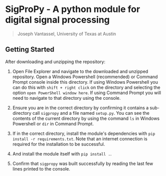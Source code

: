 # SigProPy - A python module for digital signal processing

> Joseph Vantassel, University of Texas at Austin

## Getting Started

After downloading and unzipping the repository:

1. Open File Explorer and navigate to the downloaded and unzipped repository.
Open a Windows Powershell (recommended) or Command Prompt console inside this
directory. If using Windows Powershell you can do this with
`shift + right click` on the directory and selecting the option
`open PowerShell window here`. If using Command Prompt you will need to navigate
to that directory using the console.

2. Ensure you are in the correct directory by confirming it contains a
sub-directory call `sigpropy` and a file named `setup.py`. You can see the
contents of the current directory by using the command `ls` in Windows
Powershell or `dir` in Command Prompt.

3. If in the correct directory, install the module's dependencies with
`pip install -r requirements.txt`. Note that an internet connection is required
for the installation to be successful.

4. And install the module itself with `pip install .`.

5. Confirm that `sigpropy` was built successfully by reading the last few
lines printed to the console.
